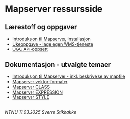 
# Mapserver ressursside

## Lærestoff og oppgaver

- [Introduksjon til Mapserver, installasjon](mapserver-introduksjon-installasjon.md)
- [Ukeoppgave - lage egen WMS-tjeneste](mapserver-ukeoppgave.md)
- [OGC API-oppsett](mapserver-ogcapi.md)

## Dokumentasjon - utvalgte temaer

- [Introduksjon til Mapserver - inkl. beskrivelse av mapfile](https://mapserver.org/introduction.html)
- [Mapserver vektor-formater](https://mapserver.org/input/vector/index.html)
- [Mapserver CLASS](https://mapserver.org/mapfile/class.html)
- [Mapserver EXPRESSION](https://mapserver.org/mapfile/expressions.html)
- [Mapserver STYLE](https://mapserver.org/mapfile/style.html)


\
_NTNU 11.03.2025 Sverre Stikbakke_
